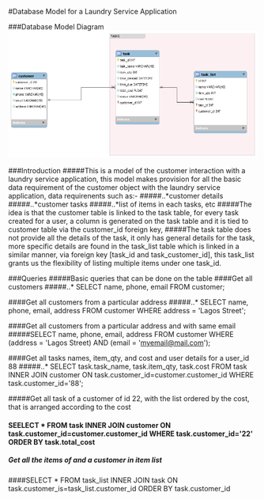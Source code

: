 #Database Model for a Laundry Service Application

###Database Model Diagram
![alt text](https://github.com/kigold/assignment-database-model/blob/development/db_model.png "Logo Title Text 1")

###Introduction
#####This is a model of the customer interaction with a laundry service application, this model makes provision for all the basic data requirement of the customer object with the laundry service application, data requirenents such as:-
#####..*customer details
#####..*customer tasks
#####..*list of items in each tasks, etc
#####The idea is that the customer table is linked to the task table, for every task  created for a user, a column is generated on the task table and it is tied to customer table via the customer_id foreign key, 
#####The task table does not provide all the details of the task, it only has general details for the task, more specific details are found in the task_list table which is linked in a similar manner, via foreign key [task_id and task_customer_id], this task_list grants us the flexibility of listing multiple items under one task_id.

###Queries
#####Basic queries that can be done on the table
####Get all customers
#####..*    SELECT name, phone, email FROM customer;

####Get all customers from a particular address
#####..*    SELECT name, phone, email, address FROM customer WHERE address = 'Lagos Street';

####Get all customers from a particular address and with same email
#####SELECT name, phone, email, address FROM customer WHERE (address = 'Lagos Street) AND (email = 'myemail@mail.com');

####Get all tasks names, item_qty, and cost and user details for a user_id 88
#####..*    SELECT task.task_name, task.item_qty, task.cost FROM task INNER JOIN customer ON task.customer_id=customer.customer_id WHERE task.customer_id='88';

#####Get all task of a customer of id 22, with the list ordered by the cost, that is arranged according to the cost
#### SEELECT * FROM task INNER JOIN customer ON task.customer_id=customer.customer_id WHERE task.customer_id='22' ORDER BY task.total_cost

##### Get all the items of and a customer in item list
####SELECT * FROM task_list INNER JOIN task ON task.customer_is=task_list.customer_id ORDER BY task.customer_id





